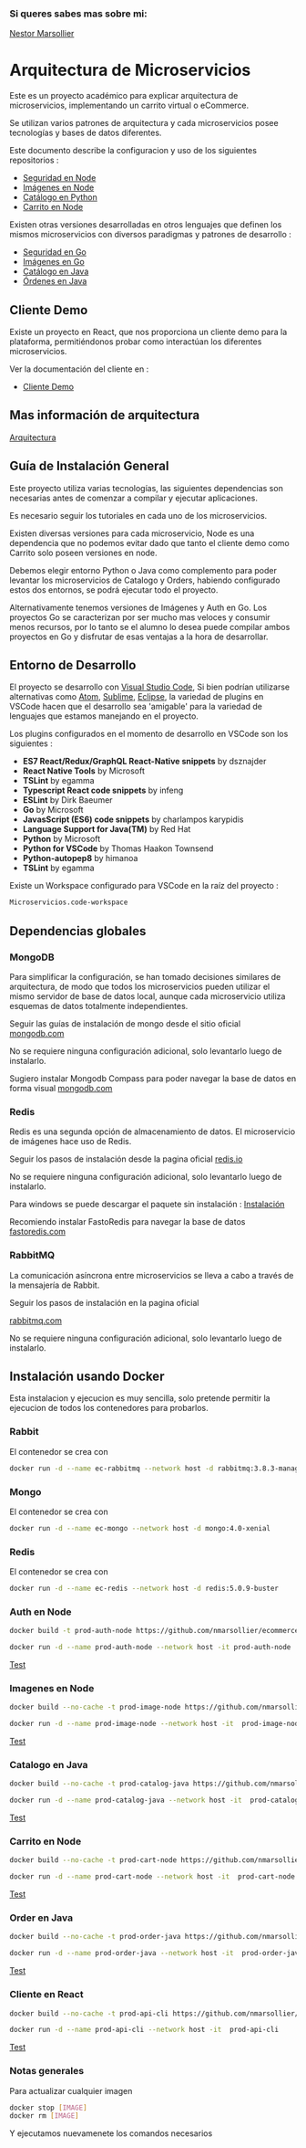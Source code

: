 ### Si queres sabes mas sobre mi:
[Nestor Marsollier](https://github.com/nmarsollier/profile)

# Arquitectura de Microservicios

Este es un proyecto académico para explicar arquitectura de microservicios, implementando un carrito virtual o eCommerce.

Se utilizan varios patrones de arquitectura y cada microservicios posee tecnologías y bases de datos diferentes.

Este documento describe la configuracion y uso de los siguientes repositorios :

- [Seguridad en Node](https://github.com/nmarsollier/ecommerce_auth_node)
- [Imágenes en Node](https://github.com/nmarsollier/ecommerce_image_node)
- [Catálogo en Python](https://github.com/nmarsollier/ecommerce_catalog_python)
- [Carrito en Node](https://github.com/nmarsollier/ecommerce_cart_node)

Existen otras versiones desarrolladas en otros lenguajes que definen los mismos microservicios con diversos paradigmas y patrones de desarrollo :

- [Seguridad en Go](https://github.com/nmarsollier/authgo)
- [Imágenes en Go](https://github.com/nmarsollier/imagego)
- [Catálogo en Java](https://github.com/nmarsollier/ecommerce_catalog_java)
- [Órdenes en Java](https://github.com/nmarsollier/ecommerce_order_java)

## Cliente Demo

Existe un proyecto en React, que nos proporciona un cliente demo para la plataforma, permitiéndonos probar como interactúan los diferentes microservicios.

Ver la documentación del cliente en :

- [Cliente Demo](https://github.com/nmarsollier/ecommerce_api_client_react)

## Mas información de arquitectura

[Arquitectura](ARCHITECTURE.md)

## Guía de Instalación General

Este proyecto utiliza varias tecnologías, las siguientes dependencias son necesarias antes de comenzar a compilar y ejecutar aplicaciones.

Es necesario seguir los tutoriales en cada uno de los microservicios.

Existen diversas versiones para cada microservicio, Node es una dependencia que no podemos evitar dado que tanto el cliente demo como Carrito solo poseen versiones en node.

Debemos elegir entorno Python o Java como complemento para poder levantar los microservicios de Catalogo y Orders, habiendo configurado estos dos entornos, se podrá ejecutar todo el proyecto.

Alternativamente tenemos versiones de Imágenes y Auth en Go. Los proyectos Go se caracterizan por ser mucho mas veloces y consumir menos recursos, por lo tanto se el alumno lo desea puede compilar ambos proyectos en Go y disfrutar de esas ventajas a la hora de desarrollar.

## Entorno de Desarrollo

El proyecto se desarrollo con [Visual Studio Code](https://code.visualstudio.com/download), Si bien podrían utilizarse alternativas como [Atom](https://atom.io/), [Sublime](https://www.sublimetext.com/download), [Eclipse](http://www.eclipse.org/downloads/), la variedad de plugins en VSCode hacen que el desarrollo sea 'amigable' para la variedad de lenguajes que estamos manejando en el proyecto.

Los plugins configurados en el momento de desarrollo en VSCode son los siguientes :

- __ES7 React/Redux/GraphQL React-Native snippets__ by dsznajder
- __React Native Tools__ by Microsoft
- __TSLint__ by egamma
- __Typescript React code snippets__ by infeng
- __ESLint__ by Dirk Baeumer
- __Go__ by Microsoft
- __JavasScript (ES6) code snippets__ by charlampos karypidis
- __Language Support for Java(TM)__ by Red Hat
- __Python__ by Microsoft
- __Python for VSCode__ by Thomas Haakon Townsend
- __Python-autopep8__ by himanoa
- __TSLint__ by egamma

Existe un Workspace configurado para VSCode en la raíz del proyecto :

```bash
Microservicios.code-workspace
```

## Dependencias globales

### MongoDB

Para simplificar la configuración, se han tomado decisiones similares de arquitectura, de modo que todos los microservicios pueden utilizar el mismo servidor de base de datos local, aunque cada microservicio utiliza esquemas de datos totalmente independientes.

Seguir las guías de instalación de mongo desde el sitio oficial [mongodb.com](https://www.mongodb.com/download-center#community)

No se requiere ninguna configuración adicional, solo levantarlo luego de instalarlo.

Sugiero instalar Mongodb Compass para poder navegar la base de datos en forma visual [mongodb.com](https://www.mongodb.com/products/compass)

### Redis

Redis es una segunda opción de almacenamiento de datos. El microservicio de imágenes hace uso de Redis.

Seguir los pasos de instalación desde la pagina oficial [redis.io](https://redis.io/download)

No se requiere ninguna configuración adicional, solo levantarlo luego de instalarlo.

Para windows se puede descargar el paquete sin instalación : [Instalación](https://sourceforge.net/projects/redis/)

Recomiendo instalar FastoRedis para navegar la base de datos [fastoredis.com](https://fastoredis.com/)

### RabbitMQ

La comunicación asíncrona entre microservicios se lleva a cabo a través de la mensajería de Rabbit.

Seguir los pasos de instalación en la pagina oficial

[rabbitmq.com](https://www.rabbitmq.com/)

No se requiere ninguna configuración adicional, solo levantarlo luego de instalarlo.


## Instalación usando Docker

Esta instalacion y ejecucion es muy sencilla, solo pretende permitir la ejecucion
de todos los contenedores para probarlos.

### Rabbit

El contenedor se crea con

```bash
docker run -d --name ec-rabbitmq --network host -d rabbitmq:3.8.3-management
```

### Mongo

El contenedor se crea con

```bash
docker run -d --name ec-mongo --network host -d mongo:4.0-xenial
```

### Redis

El contenedor se crea con

```bash
docker run -d --name ec-redis --network host -d redis:5.0.9-buster
```
 
### Auth en Node

```bash
docker build -t prod-auth-node https://github.com/nmarsollier/ecommerce/raw/master/docker/auth-node/Dockerfile

docker run -d --name prod-auth-node --network host -it prod-auth-node
```

[Test](http://localhost:3000/) 

### Imagenes en Node

```bash
docker build --no-cache -t prod-image-node https://github.com/nmarsollier/ecommerce/raw/master/docker/image-node/Dockerfile

docker run -d --name prod-image-node --network host -it  prod-image-node
```

[Test](http://localhost:3001/) 

### Catalogo en Java

```bash
docker build --no-cache -t prod-catalog-java https://github.com/nmarsollier/ecommerce/raw/master/docker/catalog-java/Dockerfile

docker run -d --name prod-catalog-java --network host -it  prod-catalog-java
```

[Test](http://localhost:3002/) 

### Carrito en Node

```bash
docker build --no-cache -t prod-cart-node https://github.com/nmarsollier/ecommerce/raw/master/docker/cart-node/Dockerfile

docker run -d --name prod-cart-node --network host -it  prod-cart-node
```

[Test](http://localhost:3003/) 

### Order en Java

```bash
docker build --no-cache -t prod-order-java https://github.com/nmarsollier/ecommerce/raw/master/docker/order-java/Dockerfile

docker run -d --name prod-order-java --network host -it  prod-order-java
```

[Test](http://localhost:3004/) 

### Cliente en React

```bash
docker build --no-cache -t prod-api-cli https://github.com/nmarsollier/ecommerce/raw/master/docker/api-cli/Dockerfile

docker run -d --name prod-api-cli --network host -it  prod-api-cli
```

[Test](http://localhost:4200/) 


### Notas generales

Para actualizar cualquier imagen

```bash
docker stop [IMAGE]
docker rm [IMAGE]
```

Y ejecutamos nuevamenete los comandos necesarios


